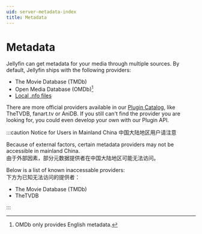 ```yaml
---
uid: server-metadata-index
title: Metadata
---
```


# Metadata

Jellyfin can get metadata for your media through multiple sources. By default, Jellyfin ships with the following providers:

- The Movie Database (TMDb)
- Open Media Database (OMDb)[^1]
- [Local .nfo files](nfo)

[^1]: OMDb only provides English metadata.

There are more official providers available in our [Plugin Catalog](/docs/general/server/plugins#official-plugins), like TheTVDB, fanart.tv or AniDB. If you still can't find the provider you are looking for, you could even develop your own with our Plugin API.

:::caution Notice for Users in Mainland China 中国大陆地区用户请注意

Because of external factors, certain metadata providers may not be accessible in mainland China. <br />
由于外部因素，部分元数据提供者在中国大陆地区可能无法访问。

Below is a list of known inaccessable providers: <br />
下方为已知无法访问的提供者：

- The Movie Database (TMDb)
- TheTVDB 

:::